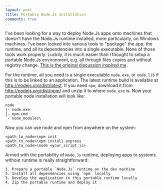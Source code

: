 ```yaml
---
layout: post
title: Portable Node.Js Installation
comments: true
---
```


I've been looking for a way to deploy Node.Js apps onto machines that doesn't have the Node.Js runtime installed, more particularly, on Windows machines. I've been looked into various tools to "package" the app, the runtime, and all its dependencies into a single executable. None of those tools work properly. Luckily, it is much easier than I thought to setup a portable Node.Js environment, e.g. all through files copies and without registry change. [This is the original discussion inspired me][portable-node].

For the runtime, all you need is a single executable `node.exe`, or `node.lib` if this is to be linked to an application. The latest runtime build is available at http://nodejs.org/dist/latest. If you need `npm`, download it from http://nodejs.org/dist/npm/ and unzip it to where `node.exe` is. Now your portable node installation will look like:

    node
    |- node.exe
    |- npm.cmd
    `- node_modules\

Now you can use node and npm from anywhere on the system:

    <path_to_node>\npm init
    <path_to_node>\npm install express
    <path_to_node>\node <your_script.js>

Armed with the portability of `Node.Js` runtime, deploying apps to systems without runtime is really straightforward:

    1. Prepare a portable `Node.Js` runtime on the dev machine
    2. Install all dependencies using `npm` locally
    3. Develop the application in this portable runtime locally
    4. Zip the portable runtime and deploy it

[portable-node]: https://github.com/nodejs/node-v0.x-archive/issues/3978
